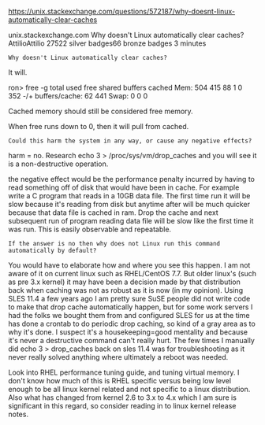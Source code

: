 https://unix.stackexchange.com/questions/572187/why-doesnt-linux-automatically-clear-caches


unix.stackexchange.com
Why doesn't Linux automatically clear caches?
AttilioAttilio 27522 silver badges66 bronze badges
3 minutes

    Why doesn't Linux automatically clear caches?

It will.

ron> free -g
             total       used       free     shared    buffers     cached
Mem:           504        415         88          1          0        352
-/+ buffers/cache:         62        441
Swap:            0          0          0

Cached memory should still be considered free memory.

When free runs down to 0, then it will pull from cached.

    Could this harm the system in any way, or cause any negative effects?

harm = no. Research echo 3 > /proc/sys/vm/drop_caches and you will see it is a non-destructive operation.

the negative effect would be the performance penalty incurred by having to read something off of disk that would have been in cache. For example write a C program that reads in a 10GB data file. The first time run it will be slow because it's reading from disk but anytime after will be much quicker because that data file is cached in ram. Drop the cache and next subsequent run of program reading data file will be slow like the first time it was run. This is easily observable and repeatable.

    If the answer is no then why does not Linux run this command automatically by default?

You would have to elaborate how and where you see this happen. I am not aware of it on current linux such as RHEL/CentOS 7.7. But older linux's (such as pre 3.x kernel) it may have been a decision made by that distribution back when caching was not as robust as it is now (in my opinion). Using SLES 11.4 a few years ago I am pretty sure SuSE people did not write code to make that drop cache automatically happen, but for some work servers I had the folks we bought them from and configured SLES for us at the time has done a crontab to do periodic drop caching, so kind of a gray area as to why it's done. I suspect it's a housekeeping=good mentality and because it's never a destructive command can't really hurt. The few times I manually did echo 3 > drop_caches back on sles 11.4 was for troubleshooting as it never really solved anything where ultimately a reboot was needed.

Look into RHEL performance tuning guide, and tuning virtual memory. I don't know how much of this is RHEL specific versus being low level enough to be all linux kernel related and not specific to a linux distribution. Also what has changed from kernel 2.6 to 3.x to 4.x which I am sure is significant in this regard, so consider reading in to linux kernel release notes.

